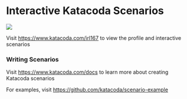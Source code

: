 # Interactive Katacoda Scenarios

[![](http://shields.katacoda.com/katacoda/irl167/count.svg)](https://www.katacoda.com/irl167 "Get your profile on Katacoda.com")

Visit https://www.katacoda.com/irl167 to view the profile and interactive scenarios

### Writing Scenarios
Visit https://www.katacoda.com/docs to learn more about creating Katacoda scenarios

For examples, visit https://github.com/katacoda/scenario-example

